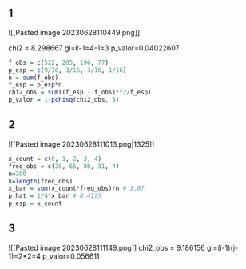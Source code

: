 ## 1
![[Pasted image 20230628110449.png]]

chi2 = 8.298667
gl=k-1=4-1=3
p_valor=0.04022607

```R
f_obs = c(522, 205, 196, 77)
p_esp = c(9/16, 3/16, 3/16, 1/16)
n = sum(f_obs)
f_esp = p_esp*n
chi2_obs = sum((f_esp - f_obs)**2/f_esp)
p_valor = 1-pchisq(chi2_obs, 3)
```

## 2
![[Pasted image 20230628111013.png|1325]]
```R
x_count = c(0, 1, 2, 3, 4)
freq_obs = c(20, 65, 80, 31, 4)
n=200
k=length(freq_obs)
x_bar = sum(x_count*freq_obs)/n # 1.67
p_hat = 1/4*x_bar # 0.4175
p_esp = x_count
```
## 3
![[Pasted image 20230628111149.png]]
chi2_obs = 9.186156
gl=(i-1)(j-1)=2\*2=4
p_valor=0.056611
```R

```